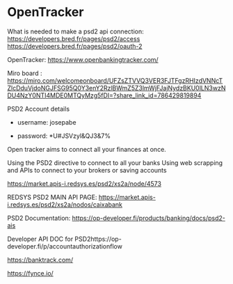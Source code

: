 # OpenTracker

What is needed to make a psd2 api connection: https://developers.bred.fr/pages/psd2/access
https://developers.bred.fr/pages/psd2/oauth-2

OpenTracker: https://www.openbankingtracker.com/

Miro board : https://miro.com/welcomeonboard/UFZsZTVVQ3VER3FJTFgzRHIzdVNNcTZlcDduVjdoNGJFSG95Q0Y3enY2RzlBWmZ5Z3lmWjFJajNydzBKU0lLN3wzNDU4NzY0NTI4MDE0MTQyMzg5fDI=?share_link_id=786429819894

PSD2 Account details

- username: josepabe
  
- password: *U#JSVzyl&QJ3&7%


Open tracker aims to connect all your finances at once.

Using the PSD2 directive to connect to all your banks
Using web scrapping and APIs to connect to your brokers or saving accounts


https://market.apis-i.redsys.es/psd2/xs2a/node/4573



REDSYS PSD2 MAIN API PAGE: https://market.apis-i.redsys.es/psd2/xs2a/nodos/caixabank

PSD2 Documentation: https://op-developer.fi/products/banking/docs/psd2-ais

Developer API DOC for PSD2https://op-developer.fi/p/accountauthorizationflow


https://banktrack.com/

https://fynce.io/
